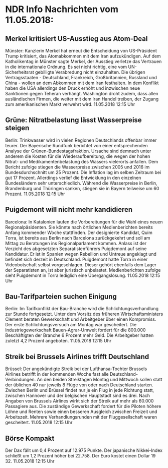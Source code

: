 # NDR Info Nachrichten vom 11.05.2018:


## Merkel kritisiert US-Ausstieg aus Atom-Deal
Münster: Kanzlerin Merkel hat erneut die Entscheidung von US-Präsident Trump kritisiert, das Atomabkommen mit dem Iran aufzukündigen. Auf dem Katholikentag in Münster sagte Merkel, der Ausstieg verletze das Vertrauen in die internationale Ordnung. Es sei nicht richtig, eine vom UN-Sicherheitsrat gebilligte Verabredung nicht einzuhalten. Die übrigen Vertragsstaaten - Deutschland, Frankreich, Großbritannien, Russland und China - wollen an dem Abkommen mit dem Iran festhalten. In dem Konflikt haben die USA allerdings den Druck erhöht und inzwischen neue Sanktionen gegen Teheran verhängt. Washington droht zudem, dass allen ausländischen Firmen, die weiter mit dem Iran Handel treiben, der Zugang zum amerikanischen Markt verwehrt wird. 11.05.2018 12:15 Uhr 

## Grüne: Nitratbelastung lässt Wasserpreise steigen
Berlin: Trinkwasser wird in vielen Regionen Deutschlands offenbar immer teurer. Der Bayerische Rundfunk berichtet von einer entsprechenden Analyse der Grünen-Bundestagsfraktion. Ursache sind demnach unter anderem die Kosten für die Wiederaufbereitung, die wegen der hohen Nitrat- und Medikamentenbelastung des Wassers vielerorts anfallen. Dem Bericht zufolge stiegen die Wasserpreise zwischen 2005 und 2016 im Bundesdurchschnitt um 25 Prozent. Die Inflation lag im selben Zeitraum bei gut 17 Prozent. Allerdings verlief die Entwicklung in den einzelnen Bundesländern sehr unterschiedlich. Während die Wasserpreise in Berlin, Brandenburg und Thüringen sanken, stiegen sie in Bayern teilweise um 60 Prozent. 11.05.2018 12:15 Uhr 

## Puigdemont will nicht mehr kandidieren
Barcelona: In Katalonien laufen die Vorbereitungen für die Wahl eines neuen Regionalpäsidenten. Sie könnte nach örtlichen Medienberichten bereits Anfang kommender Woche stattfinden. Der designierte Kandidat, Quim Torra, ist bereits aus Berlin nach Barcelona zurückgekehrt und soll am Mittag zu Beratungen ins Regionalparlament kommen. Anlass ist der Verzicht des abgesetzten Separatistenführers Puigdemont auf seine Kandidatur. Er ist in Spanien wegen Rebellion und Untreue angeklagt und befindet sich derzeit in Deutschland. Puigdemont hatte Torra in einer Videobotschaft selbst vorgeschlagen. Dieser gehört ebenfalls dem Lager der Separatisten an, ist aber juristisch unbelastet. Medienberichten zufolge sieht Puigdemont in Torra lediglich eine Übergangslösung. 11.05.2018 12:15 Uhr 

## Bau-Tarifparteien suchen Einigung
Berlin: Im Tarifkonflikt der Bau-Branche wird die Schlichtungsverhandlung zur Stunde fortgesetzt. Unter dem Vorsitz des früheren Wirtschaftsministers Clement beraten Gewerkschaft und Arbeitgeber über einen Kompromiss. Der erste Schlichtungsversuch am Montag war gescheitert. Die Industriegewerkschaft Bauen-Agrar-Umwelt fordert für die 800.000 Beschäftigten der Branche 6 Prozent mehr Geld. Die Arbeitgeber hatten zuletzt 4,2 Prozent angeboten. 11.05.2018 12:15 Uhr 

## Streik bei Brussels Airlines trifft Deutschland
Brüssel: Der angekündigte Streik bei der Lufthansa-Tochter Brussels Airlines betrifft in der kommenden Woche fast alle Deutschland-Verbindungen. An den beiden Streiktagen Montag und Mittwoch sollen statt der üblichen 40 nur jeweils 8 Flüge von oder nach Deutschland starten. Zwischen Berlin und Brüssel findet nur je ein Flug in jede Richtung statt, zwischen Hannover und der belgischen Hauptstadt sind es drei. Nach Angaben von Brussels Airlines wirkt sich der Streik auf mehr als 60.000 Passagiere aus. Die zuständige Gewerkschaft fordert für die Piloten höhere Löhne und Renten sowie einen besseren Ausgleich zwischen Freizeit und Arbeitszeit. Mehrere Verhandlungsrunden mit der Fluggesellschaft waren gescheitert. 11.05.2018 12:15 Uhr 

## Börse Kompakt
Der Dax fällt um 0,4 Prozent auf 12.975 Punkte. Der japanische Nikkei-Index schließt um 1,2 Prozent höher bei 22.758. Der Euro kostet einen Dollar 19 32. 11.05.2018 12:15 Uhr 
